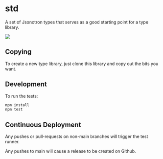 # std

A set of Jsonotron types that serves as a good starting point for a type library.

![](https://github.com/karlhulme/jsonotron/workflows/CD/badge.svg)


## Copying

To create a new type library, just clone this library and copy out the bits you want.


## Development

To run the tests:

```bash
npm install
npm test
```


## Continuous Deployment

Any pushes or pull-requests on non-main branches will trigger the test runner.

Any pushes to main will cause a release to be created on Github.
